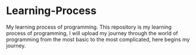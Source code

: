 # Learning-Process
My learning process of programming.
This repository is my learning process of programming, I will upload my journey through the world of programming from the most basic to the most complicated, here begins my journey.
